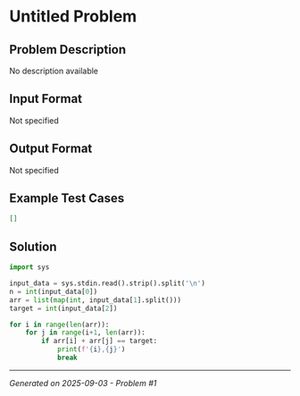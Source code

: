 # Untitled Problem

## Problem Description
No description available

## Input Format
Not specified

## Output Format
Not specified

## Example Test Cases
```json
[]
```

## Solution
```python
import sys

input_data = sys.stdin.read().strip().split('\n')
n = int(input_data[0])
arr = list(map(int, input_data[1].split()))
target = int(input_data[2])

for i in range(len(arr)):
    for j in range(i+1, len(arr)):
        if arr[i] + arr[j] == target:
            print(f'{i},{j}')
            break
```

---
*Generated on 2025-09-03 - Problem #1*